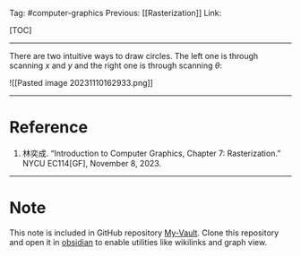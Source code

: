 Tag: #computer-graphics 
Previous: [[Rasterization]]
Link: 

[TOC]

---

There are two intuitive ways to draw circles. The left one is through scanning $x$ and $y$ and the right one is through scanning $\theta$:

![[Pasted image 20231110162933.png]]

---

# Reference

1. 林奕成. “Introduction to Computer Graphics, Chapter 7: Rasterization.” NYCU EC114[GF], November 8, 2023.

---

# Note

This note is included in GitHub repository [My-Vault](https://github.com/LittleD3092/My-Vault.git). Clone this repository and open it in [obsidian](https://obsidian.md/) to enable utilities like wikilinks and graph view.